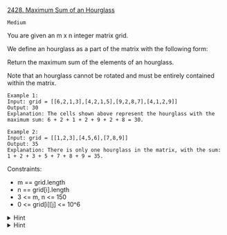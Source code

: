 [2428. Maximum Sum of an Hourglass](https://leetcode.com/problems/maximum-sum-of-an-hourglass/)

`Medium`

You are given an m x n integer matrix grid.

We define an hourglass as a part of the matrix with the following form:


Return the maximum sum of the elements of an hourglass.

Note that an hourglass cannot be rotated and must be entirely contained within the matrix.

```
Example 1:
Input: grid = [[6,2,1,3],[4,2,1,5],[9,2,8,7],[4,1,2,9]]
Output: 30
Explanation: The cells shown above represent the hourglass with the maximum sum: 6 + 2 + 1 + 2 + 9 + 2 + 8 = 30.

Example 2:
Input: grid = [[1,2,3],[4,5,6],[7,8,9]]
Output: 35
Explanation: There is only one hourglass in the matrix, with the sum: 1 + 2 + 3 + 5 + 7 + 8 + 9 = 35.
```

Constraints:

- m == grid.length
- n == grid[i].length
- 3 <= m, n <= 150
- 0 <= grid[i][j] <= 10^6

<details>
<summary>Hint</summary>

Each 3x3 submatrix has exactly one hourglass.
</details>

<details>
<summary>Hint</summary>

Find the sum of each hourglass in the matrix and return the largest of these values.
</details>